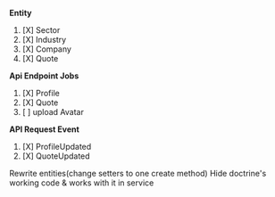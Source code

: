 **Entity**
1. [X] Sector
2. [X] Industry
3. [X] Company
4. [X] Quote

**Api Endpoint Jobs**
1. [X] Profile
2. [X] Quote
3. [ ] upload Avatar

**API Request Event**
1. [X] ProfileUpdated
2. [X] QuoteUpdated

Rewrite entities(change setters to one create method)
Hide doctrine's working code & works with it in service